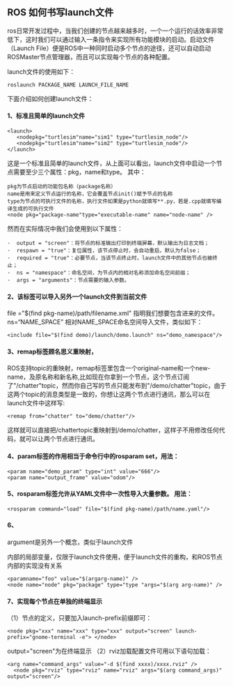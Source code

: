 ## ROS 如何书写launch文件

ros日常开发过程中，当我们创建的节点越来越多时，一个一个运行的话效率非常低下，这时我们可以通过输入一条指令来实现所有功能模块的启动。启动文件（Launch File）便是ROS中一种同时启动多个节点的途径，还可以自动启动ROSMaster节点管理器，而且可以实现每个节点的各种配置。

launch文件的使用如下：

```
roslaunch PACKAGE_NAME LAUNCH_FILE_NAME
```

下面介绍如何创建launch文件：

#### 1、标准且简单的launch文件

```
<launch>
   <nodepkg="turtlesim"name="sim1" type="turtlesim_node"/>
   <nodepkg="turtlesim"name="sim2" type="turtlesim_node"/>
</launch>
```

这是一个标准且简单的launch文件，从上面可以看出，launch文件中启动一个节点需要至少三个属性：pkg，name和type。
其中：

```
pkg为节点启动的功能包名称（package名称）
name是用来定义节点运行的名称，它会覆盖节点init()赋予节点的名称
type为节点的可执行文件的名称，执行文件如果是python就填写**.py，若是.cpp就填写编译生成的可执行文件
<node pkg="package-name"type="executable-name" name="node-name" />
```

然而在实际情况中我们会使用到以下属性：

```
·  output = "screen"：将节点的标准输出打印到终端屏幕，默认输出为日志文档；
·  respawn = "true"：复位属性，该节点停止时，会自动重启，默认为false；
·  required = "true"：必要节点，当该节点终止时，launch文件中的其他节点也被终止；
·  ns = "namespace"：命名空间，为节点内的相对名称添加命名空间前缀；
·  args = "arguments"：节点需要的输入参数。
```

#### 2、该标签可以导入另外一个launch文件到当前文件

file ="$(find pkg-name)/path/filename.xml" 指明我们想要包含进来的文件。ns=“NAME_SPACE” 相对NAME_SPACE命名空间导入文件，类似如下：

```
<include file="$(find demo)/launch/demo.launch" ns="demo_namespace"/>
```

#### 3、remap标签顾名思义重映射，

ROS支持topic的重映射，remap标签里包含一个original-name和一个new-name，及原名称和新名称,比如现在你拿到一个节点，这个节点订阅了"/chatter"topic，然而你自己写的节点只能发布到"/demo/chatter"topic，由于这两个topic的消息类型是一致的，你想让这两个节点进行通讯，那么可以在launch文件中这样写:

```
<remap from="chatter" to="demo/chatter"/>
```

这样就可以直接把/chattertopic重映射到/demo/chatter，这样子不用修改任何代码，就可以让两个节点进行通讯。

#### 4、param标签的作用相当于命令行中的rosparam set，用法：

```
<param name="demo_param" type="int" value="666"/>
<param name="output_frame" value="odom"/>
```

#### 5、rosparam标签允许从YAML文件中一次性导入大量参数。 用法：

```
<rosparam command="load" file="$(find pkg-name)/path/name.yaml"/>
```

#### 6、<arg>

argument是另外一个概念，类似于launch文件

内部的局部变量，仅限于launch文件使用，便于launch文件的重构，和ROS节点内部的实现没有关系

```
<paramname="foo" value="$(argarg-name)" />
<node name="node" pkg="package" type="type "args="$(arg arg-name)" />
```

#### 7、实现每个节点在单独的终端显示

（1）节点的定义，只要加入launch-prefix前缀即可：

```
<node pkg="xxx" name="xxx" type="xxx" output="screen" launch-prefix="gnome-terminal -e"> </node>
```

output="screen"为在终端显示
（2）rviz加载配置文件可用以下语句加载：

```
<arg name="command_args" value="-d $(find xxxx)/xxxx.rviz" />
  <node pkg="rviz" type="rviz" name="rviz" args="$(arg command_args)" output="screen"/>
```

